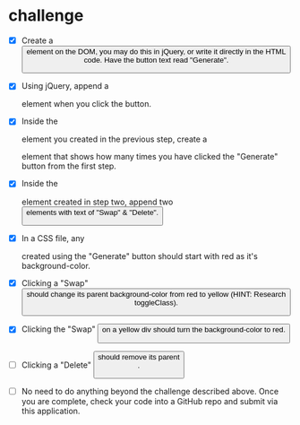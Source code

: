 # challenge

- [x] Create a <button> element on the DOM, you may do this in jQuery, or write it directly in the HTML code. Have the button text read "Generate".

- [x] Using jQuery, append a <div> element when you click the button.

- [x] Inside the <div> element you created in the previous step, create a <p> element that shows how many times you have clicked the "Generate" button from the first step.

- [x] Inside the <div> element created in step two, append two <button> elements with text of "Swap" & "Delete".

- [x] In a CSS file, any <div> created using the "Generate" button should start with red as it's background-color.

- [x] Clicking a "Swap" <button> should change its parent background-color from red to yellow (HINT: Research toggleClass).

- [x] Clicking the "Swap" <button> on a yellow div should turn the background-color to red.

- [ ] Clicking a "Delete" <button> should remove its parent <div>.

- [ ] No need to do anything beyond the challenge described above. Once you are complete, check your code into a GitHub repo and submit via this application.
